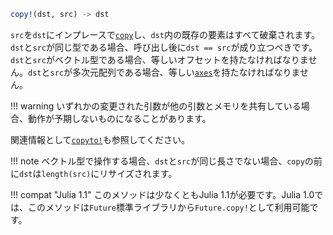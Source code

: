 ```julia
copy!(dst, src) -> dst
```

`src`を`dst`にインプレースで[`copy`](@ref)し、`dst`内の既存の要素はすべて破棄されます。`dst`と`src`が同じ型である場合、呼び出し後に`dst == src`が成り立つべきです。`dst`と`src`がベクトル型である場合、等しいオフセットを持たなければなりません。`dst`と`src`が多次元配列である場合、等しい[`axes`](@ref)を持たなければなりません。

!!! warning
    いずれかの変更された引数が他の引数とメモリを共有している場合、動作が予期しないものになることがあります。


関連情報として[`copyto!`](@ref)も参照してください。

!!! note
    ベクトル型で操作する場合、`dst`と`src`が同じ長さでない場合、`copy`の前に`dst`は`length(src)`にリサイズされます。


!!! compat "Julia 1.1"
    このメソッドは少なくともJulia 1.1が必要です。Julia 1.0では、このメソッドは`Future`標準ライブラリから`Future.copy!`として利用可能です。


